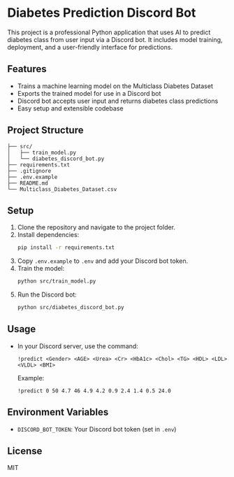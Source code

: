 # Diabetes Prediction Discord Bot

This project is a professional Python application that uses AI to predict diabetes class from user input via a Discord bot. It includes model training, deployment, and a user-friendly interface for predictions.

## Features
- Trains a machine learning model on the Multiclass Diabetes Dataset
- Exports the trained model for use in a Discord bot
- Discord bot accepts user input and returns diabetes class predictions
- Easy setup and extensible codebase

## Project Structure
```
├── src/
│   ├── train_model.py
│   └── diabetes_discord_bot.py
├── requirements.txt
├── .gitignore
├── .env.example
├── README.md
└── Multiclass_Diabetes_Dataset.csv
```

## Setup
1. Clone the repository and navigate to the project folder.
2. Install dependencies:
   ```bash
   pip install -r requirements.txt
   ```
3. Copy `.env.example` to `.env` and add your Discord bot token.
4. Train the model:
   ```bash
   python src/train_model.py
   ```
5. Run the Discord bot:
   ```bash
   python src/diabetes_discord_bot.py
   ```

## Usage
- In your Discord server, use the command:
  ```
  !predict <Gender> <AGE> <Urea> <Cr> <HbA1c> <Chol> <TG> <HDL> <LDL> <VLDL> <BMI>
  ```
  Example:
  ```
  !predict 0 50 4.7 46 4.9 4.2 0.9 2.4 1.4 0.5 24.0
  ```

## Environment Variables
- `DISCORD_BOT_TOKEN`: Your Discord bot token (set in `.env`)

## License
MIT